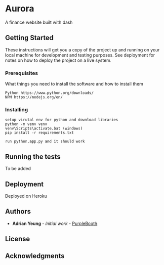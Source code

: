 # Aurora

A finance website built with dash

## Getting Started

These instructions will get you a copy of the project up and running on your local machine for development and testing purposes. See deployment for notes on how to deploy the project on a live system.

### Prerequisites

What things you need to install the software and how to install them

```
Python https://www.python.org/downloads/
NPM https://nodejs.org/en/
```
### Installing

```
setup virutal env for python and download libraries
python -m venv venv
venv\Scripts\activate.bat (windows)
pip install -r requirements.txt

```

```
run python.app.py and it should work
```

## Running the tests
To be added


## Deployment
Deployed on Heroku


## Authors

* **Adrian Yeung** - *Initial work* - [PurpleBooth](https://github.com/yeungadrian)

## License


## Acknowledgments


